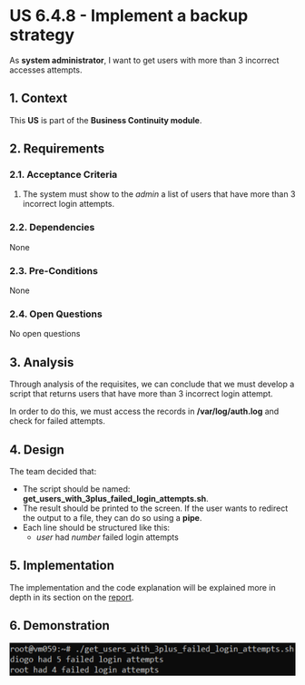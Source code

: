 # US 6.4.8 - Implement a backup strategy

As **system administrator**, I want to get users with more than 3 incorrect accesses attempts.

## 1. Context

This **US** is part of the **Business Continuity module**.

## 2. Requirements

### 2.1. Acceptance Criteria

1. The system must show to the *admin* a list of users that have more than 3 incorrect login attempts.

### 2.2. Dependencies

None

### 2.3. Pre-Conditions

None

### 2.4. Open Questions

No open questions

## 3. Analysis

Through analysis of the requisites, we can conclude that we must develop a script that returns users that have more than 3 incorrect login attempt.

In order to do this, we must access the records in **/var/log/auth.log** and check for failed attempts.

## 4. Design

The team decided that:
* The script should be named: **get_users_with_3plus_failed_login_attempts.sh**.
* The result should be printed to the screen. If the user wants to redirect the output to a file, they can do so using a **pipe**.
* Each line should be structured like this:
    * *user* had *number* failed login attempts

## 5. Implementation

The implementation and the code explanation will be explained more in depth in its section on the [report](../6-4-1/report.pdf).  

## 6. Demonstration

![](images/demonstration/show_users.png)